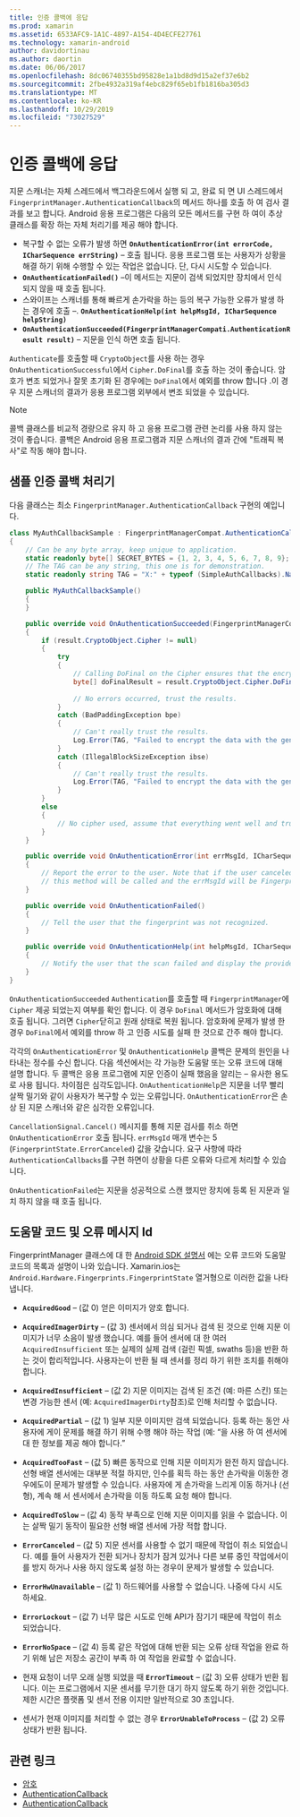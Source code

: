 ```yaml
---
title: 인증 콜백에 응답
ms.prod: xamarin
ms.assetid: 6533AFC9-1A1C-4897-A154-4D4ECFE27761
ms.technology: xamarin-android
author: davidortinau
ms.author: daortin
ms.date: 06/06/2017
ms.openlocfilehash: 8dc06740355bd95828e1a1bd8d9d15a2ef37e6b2
ms.sourcegitcommit: 2fbe4932a319af4ebc829f65eb1fb1816ba305d3
ms.translationtype: MT
ms.contentlocale: ko-KR
ms.lasthandoff: 10/29/2019
ms.locfileid: "73027529"
---
```

# <a name="responding-to-authentication-callbacks"></a>인증 콜백에 응답

지문 스캐너는 자체 스레드에서 백그라운드에서 실행 되 고, 완료 되 면 UI 스레드에서 `FingerprintManager.AuthenticationCallback`의 메서드 하나를 호출 하 여 검사 결과를 보고 합니다. Android 응용 프로그램은 다음의 모든 메서드를 구현 하 여이 추상 클래스를 확장 하는 자체 처리기를 제공 해야 합니다.

- 복구할 수 없는 오류가 발생 하면 **`OnAuthenticationError(int errorCode, ICharSequence errString)`** &ndash; 호출 됩니다. 응용 프로그램 또는 사용자가 상황을 해결 하기 위해 수행할 수 있는 작업은 없습니다. 단, 다시 시도할 수 있습니다.
- **`OnAuthenticationFailed()`** &ndash;이 메서드는 지문이 검색 되었지만 장치에서 인식 되지 않을 때 호출 됩니다.
- 스와이프는 스캐너를 통해 빠르게 손가락을 하는 등의 복구 가능한 오류가 발생 하는 경우에 호출 &ndash;. **`OnAuthenticationHelp(int helpMsgId, ICharSequence helpString)`**
- **`OnAuthenticationSucceeded(FingerprintManagerCompati.AuthenticationResult result)`** &ndash; 지문을 인식 하면 호출 됩니다.

`Authenticate`를 호출할 때 `CryptoObject`를 사용 하는 경우 `OnAuthenticationSuccessful`에서 `Cipher.DoFinal`를 호출 하는 것이 좋습니다.
암호가 변조 되었거나 잘못 초기화 된 경우에는 `DoFinal`에서 예외를 throw 합니다 .이 경우 지문 스캐너의 결과가 응용 프로그램 외부에서 변조 되었을 수 있습니다.

> [!NOTE]
> 콜백 클래스를 비교적 경량으로 유지 하 고 응용 프로그램 관련 논리를 사용 하지 않는 것이 좋습니다. 콜백은 Android 응용 프로그램과 지문 스캐너의 결과 간에 "트래픽 복사"로 작동 해야 합니다.

## <a name="a-sample-authentication-callback-handler"></a>샘플 인증 콜백 처리기

다음 클래스는 최소 `FingerprintManager.AuthenticationCallback` 구현의 예입니다. 

```csharp
class MyAuthCallbackSample : FingerprintManagerCompat.AuthenticationCallback
{
    // Can be any byte array, keep unique to application.
    static readonly byte[] SECRET_BYTES = {1, 2, 3, 4, 5, 6, 7, 8, 9};
    // The TAG can be any string, this one is for demonstration.
    static readonly string TAG = "X:" + typeof (SimpleAuthCallbacks).Name;

    public MyAuthCallbackSample()
    {
    }

    public override void OnAuthenticationSucceeded(FingerprintManagerCompat.AuthenticationResult result)
    {
        if (result.CryptoObject.Cipher != null) 
        {
            try
            {
                // Calling DoFinal on the Cipher ensures that the encryption worked.
                byte[] doFinalResult = result.CryptoObject.Cipher.DoFinal(SECRET_BYTES);
    
                // No errors occurred, trust the results.              
            }
            catch (BadPaddingException bpe)
            {
                // Can't really trust the results.
                Log.Error(TAG, "Failed to encrypt the data with the generated key." + bpe);
            }
            catch (IllegalBlockSizeException ibse)
            {
                // Can't really trust the results.
                Log.Error(TAG, "Failed to encrypt the data with the generated key." + ibse);
            }
        }
        else
        {
            // No cipher used, assume that everything went well and trust the results.
        }
    }

    public override void OnAuthenticationError(int errMsgId, ICharSequence errString)
    {
        // Report the error to the user. Note that if the user canceled the scan,
        // this method will be called and the errMsgId will be FingerprintState.ErrorCanceled.
    }

    public override void OnAuthenticationFailed()
    {
        // Tell the user that the fingerprint was not recognized.
    }

    public override void OnAuthenticationHelp(int helpMsgId, ICharSequence helpString)
    {
        // Notify the user that the scan failed and display the provided hint.
    }
}
```

`OnAuthenticationSucceeded` `Authentication`를 호출할 때 `FingerprintManager`에 `Cipher` 제공 되었는지 여부를 확인 합니다. 이 경우 `DoFinal` 메서드가 암호화에 대해 호출 됩니다. 그러면 `Cipher`닫히고 원래 상태로 복원 됩니다. 암호화에 문제가 발생 한 경우 `DoFinal`에서 예외를 throw 하 고 인증 시도를 실패 한 것으로 간주 해야 합니다.

각각의 `OnAuthenticationError` 및 `OnAuthenticationHelp` 콜백은 문제의 원인을 나타내는 정수를 수신 합니다. 다음 섹션에서는 각 가능한 도움말 또는 오류 코드에 대해 설명 합니다. 두 콜백은 응용 프로그램에 지문 인증이 실패 했음을 알리는 &ndash; 유사한 용도로 사용 됩니다. 차이점은 심각도입니다. `OnAuthenticationHelp`은 지문을 너무 빨리 살짝 밀기와 같이 사용자가 복구할 수 있는 오류입니다. `OnAuthenticationError`은 손상 된 지문 스캐너와 같은 심각한 오류입니다.

`CancellationSignal.Cancel()` 메시지를 통해 지문 검사를 취소 하면 `OnAuthenticationError` 호출 됩니다. `errMsgId` 매개 변수는 5 (`FingerprintState.ErrorCanceled`) 값을 갖습니다. 요구 사항에 따라 `AuthenticationCallbacks`를 구현 하면이 상황을 다른 오류와 다르게 처리할 수 있습니다. 

`OnAuthenticationFailed`는 지문을 성공적으로 스캔 했지만 장치에 등록 된 지문과 일치 하지 않을 때 호출 됩니다. 

## <a name="help-codes-and-error-message-ids"></a>도움말 코드 및 오류 메시지 Id 

FingerprintManager 클래스에 대 한 [Android SDK 설명서](https://developer.android.com/reference/android/hardware/fingerprint/FingerprintManager.html#FINGERPRINT_ACQUIRED_GOOD) 에는 오류 코드와 도움말 코드의 목록과 설명이 나와 있습니다. Xamarin.ios는 `Android.Hardware.Fingerprints.FingerprintState` 열거형으로 이러한 값을 나타냅니다.

- **`AcquiredGood`** &ndash; (값 0) 얻은 이미지가 양호 합니다.

- **`AcquiredImagerDirty`** &ndash; (값 3) 센서에서 의심 되거나 검색 된 것으로 인해 지문 이미지가 너무 소음이 발생 했습니다. 예를 들어 센서에 대 한 여러 `AcquiredInsufficient` 또는 실제의 실제 검색 (걸린 픽셀, swaths 등)을 반환 하는 것이 합리적입니다. 사용자는이 반환 될 때 센서를 정리 하기 위한 조치를 취해야 합니다.

- **`AcquiredInsufficient`** &ndash; (값 2) 지문 이미지는 검색 된 조건 (예: 마른 스킨) 또는 변경 가능한 센서 (예: `AcquiredImagerDirty`참조)로 인해 처리할 수 없습니다.

- **`AcquiredPartial`** &ndash; (값 1) 일부 지문 이미지만 검색 되었습니다. 등록 하는 동안 사용자에 게이 문제를 해결 하기 위해 수행 해야 하는 작업 (예: &ldquo;을 사용 하 여 센서에 대 한 정보를 제공 해야 합니다.&rdquo;

- **`AcquiredTooFast`** &ndash; (값 5) 빠른 동작으로 인해 지문 이미지가 완전 하지 않습니다. 선형 배열 센서에는 대부분 적절 하지만, 인수를 획득 하는 동안 손가락을 이동한 경우에도이 문제가 발생할 수 있습니다. 사용자에 게 손가락을 느리게 이동 하거나 (선형), 계속 해 서 센서에서 손가락을 이동 하도록 요청 해야 합니다.

- **`AcquiredToSlow`** &ndash; (값 4) 동작 부족으로 인해 지문 이미지를 읽을 수 없습니다. 이는 살짝 밀기 동작이 필요한 선형 배열 센서에 가장 적합 합니다.

- **`ErrorCanceled`** &ndash; (값 5) 지문 센서를 사용할 수 없기 때문에 작업이 취소 되었습니다. 예를 들어 사용자가 전환 되거나 장치가 잠겨 있거나 다른 보류 중인 작업에서이를 방지 하거나 사용 하지 않도록 설정 하는 경우이 문제가 발생할 수 있습니다.

- **`ErrorHwUnavailable`** &ndash; (값 1) 하드웨어를 사용할 수 없습니다. 나중에 다시 시도 하세요.

- **`ErrorLockout`** &ndash; (값 7) 너무 많은 시도로 인해 API가 잠기기 때문에 작업이 취소 되었습니다.

- **`ErrorNoSpace`** &ndash; (값 4) 등록 같은 작업에 대해 반환 되는 오류 상태 작업을 완료 하기 위해 남은 저장소 공간이 부족 하 여 작업을 완료할 수 없습니다.

- 현재 요청이 너무 오래 실행 되었을 때 **`ErrorTimeout`** &ndash; (값 3) 오류 상태가 반환 됩니다. 이는 프로그램에서 지문 센서를 무기한 대기 하지 않도록 하기 위한 것입니다. 제한 시간은 플랫폼 및 센서 전용 이지만 일반적으로 30 초입니다.

- 센서가 현재 이미지를 처리할 수 없는 경우 **`ErrorUnableToProcess`** &ndash; (값 2) 오류 상태가 반환 됩니다.

## <a name="related-links"></a>관련 링크

- [암호](https://docs.oracle.com/javase/7/docs/api/javax/crypto/Cipher.html)
- [AuthenticationCallback](https://developer.android.com/reference/android/hardware/fingerprint/FingerprintManager.AuthenticationCallback.html)
- [AuthenticationCallback](https://developer.android.com/reference/android/support/v4/hardware/fingerprint/FingerprintManagerCompat.AuthenticationCallback.html)
